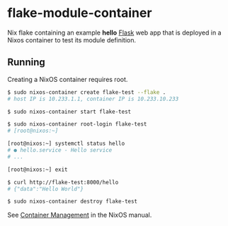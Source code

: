 # flake-module-container

Nix flake containing an example **hello**
[Flask](https://flask.palletsprojects.com/) web app that is deployed in a Nixos
container to test its module definition.

## Running

Creating a NixOS container requires root.

```sh
$ sudo nixos-container create flake-test --flake .
# host IP is 10.233.1.1, container IP is 10.233.10.233

$ sudo nixos-container start flake-test

$ sudo nixos-container root-login flake-test
# [root@nixos:~]

[root@nixos:~] systemctl status hello
# ● hello.service - Hello service
# ...

[root@nixos:~] exit

$ curl http://flake-test:8000/hello
# {"data":"Hello World"}

$ sudo nixos-container destroy flake-test
```

See [Container Management](https://nixos.org/manual/nixos/stable/index.html#ch-containers) in the
NixOS manual.
